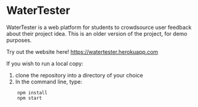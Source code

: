 # WaterTester
WaterTester is a web platform for students to crowdsource user feedback about their project idea.
This is an older version of the project, for demo purposes.

Try out the website here!
https://watertester.herokuapp.com

If you wish to run a local copy:
1. clone the repository into a directory of your choice
2. In the command line, type:
```
    npm install
    npm start
```
